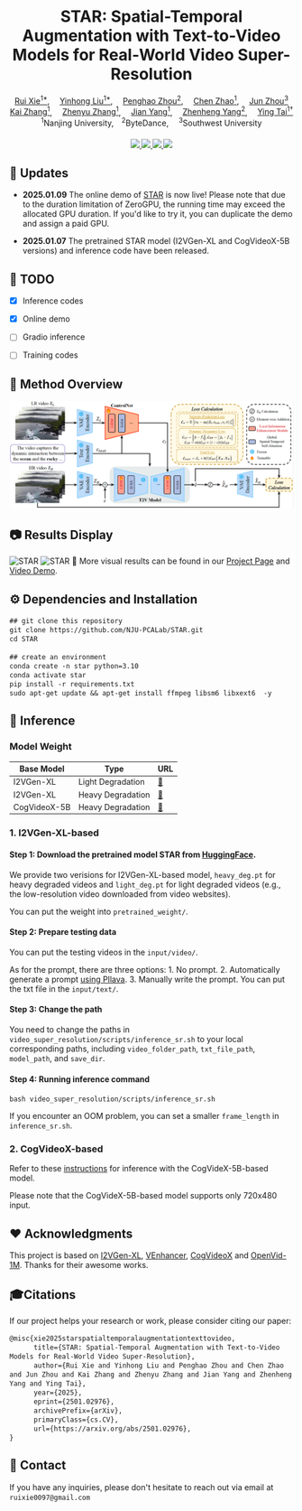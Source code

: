<div align="center">
    <h1>
    STAR: Spatial-Temporal Augmentation with Text-to-Video Models for Real-World Video Super-Resolution
    </h1>
    <div>
        <a href='https://github.com/CSRuiXie' target='_blank'>Rui Xie<sup>1*</sup></a>,&emsp;
        <a href='https://github.com/yhliu04' target='_blank'>Yinhong Liu<sup>1*</sup></a>,&emsp;
        <a href='https://scholar.google.com/citations?hl=zh-CN&user=yWq1Fd4AAAAJ' target='_blank'>Penghao Zhou<sup>2</sup></a>,&emsp;
        <a href='https://scholar.google.com/citations?user=Uhp3JKgAAAAJ&hl=zh-CN&oi=sra' target='_blank'>Chen Zhao<sup>1</sup></a>,&emsp;
        <a href='https://scholar.google.com/citations?hl=zh-CN&user=w03CHFwAAAAJ' target='_blank'>Jun Zhou<sup>3</sup></a><br>
        <a href='https://cszn.github.io/' target='_blank'>Kai Zhang<sup>1</sup></a>,&emsp;
        <a href='https://jessezhang92.github.io/' target='_blank'>Zhenyu Zhang<sup>1</sup></a>,&emsp;
        <a href='https://scholar.google.com.hk/citations?user=6CIDtZQAAAAJ&hl=zh-CN' target='_blank'>Jian Yang<sup>1</sup></a>,&emsp;
        <a href='https://scholar.google.com/citations?hl=zh-CN&user=Ds5wwRoAAAAJ' target='_blank'>Zhenheng Yang<sup>2</sup></a>,&emsp;
        <a href='https://tyshiwo.github.io/index.html' target='_blank'>Ying Tai<sup>1&#8224</sup></a>
    </div>
    <div>
        <sup>1</sup>Nanjing University,&emsp;<sup>2</sup>ByteDance,&emsp; <sup>3</sup>Southwest University
    </div>
    <div>
        <h4 align="center">
            <a href="https://nju-pcalab.github.io/projects/STAR" target='_blank'>
                <img src="https://img.shields.io/badge/🌟-Project%20Page-blue">
            </a>
            <a href="https://arxiv.org/abs/2501.02976" target='_blank'>
                <img src="https://img.shields.io/badge/arXiv-2501.02976-b31b1b.svg">
            </a>
            <a href="https://youtu.be/hx0zrql-SrU" target='_blank'>
                <img src="https://img.shields.io/badge/Demo%20Video-%23FF0000.svg?logo=YouTube&logoColor=white">
            </a>
            <a href="https://huggingface.co/spaces/SherryX/STAR" target='_blank'>
                <img src="https://img.shields.io/static/v1?label=Demo STAR&message=HuggingFace&color=yellow">
            </a>
        </h4>
    </div>
</div>


## 🔆 Updates
- **2025.01.09** The online demo of [STAR](https://huggingface.co/spaces/SherryX/STAR) is now live! Please note that due to the duration limitation of ZeroGPU, the running time may exceed the allocated GPU duration. If you'd like to try it, you can duplicate the demo and assign a paid GPU.

- **2025.01.07**  The pretrained STAR model (I2VGen-XL and CogVideoX-5B versions) and inference code have been released.


## 📑 TODO
- [x] Inference codes
- [x] Online demo
- [ ] Gradio inference
- [ ] Training codes


## 🔎 Method Overview
![STAR](assets/overview.png)


## 📷 Results Display
![STAR](assets/teaser.png)
![STAR](assets/real_world.png)
👀 More visual results can be found in our [Project Page](https://nju-pcalab.github.io/projects/STAR) and [Video Demo](https://youtu.be/hx0zrql-SrU).


## ⚙️ Dependencies and Installation
```
## git clone this repository
git clone https://github.com/NJU-PCALab/STAR.git
cd STAR

## create an environment
conda create -n star python=3.10
conda activate star
pip install -r requirements.txt
sudo apt-get update && apt-get install ffmpeg libsm6 libxext6  -y
```

## 🚀 Inference

### Model Weight
| Base Model | Type | URL |
|------------|--------|-----------------------------------------------------------------------------------------------|
| I2VGen-XL | Light Degradation | [:link:](https://huggingface.co/SherryX/STAR/resolve/main/I2VGen-XL-based/light_deg.pt?download=true) |
| I2VGen-XL | Heavy Degradation | [:link:](https://huggingface.co/SherryX/STAR/resolve/main/I2VGen-XL-based/heavy_deg.pt?download=true) |
| CogVideoX-5B | Heavy Degradation | [:link:](https://huggingface.co/SherryX/STAR/tree/main/CogVideoX-5B-based) |

### 1. I2VGen-XL-based 
#### Step 1: Download the pretrained model STAR from [HuggingFace](https://huggingface.co/SherryX/STAR).
We provide two verisions for I2VGen-XL-based model, `heavy_deg.pt` for heavy degraded videos and `light_deg.pt` for light degraded videos (e.g., the low-resolution video downloaded from video websites).

You can put the weight into `pretrained_weight/`.

#### Step 2: Prepare testing data
You can put the testing videos in the `input/video/`.

As for the prompt, there are three options: 1. No prompt. 2. Automatically generate a prompt [using Pllava](https://github.com/hpcaitech/Open-Sora/tree/main/tools/caption#pllava-captioning). 3. Manually write the prompt. You can put the txt file in the `input/text/`.


#### Step 3: Change the path
You need to change the paths in `video_super_resolution/scripts/inference_sr.sh` to your local corresponding paths, including `video_folder_path`, `txt_file_path`, `model_path`, and `save_dir`.


#### Step 4: Running inference command
```
bash video_super_resolution/scripts/inference_sr.sh
```
If you encounter an OOM problem, you can set a smaller `frame_length` in `inference_sr.sh`.

### 2. CogVideoX-based
Refer to these [instructions](https://github.com/NJU-PCALab/STAR/tree/main/cogvideox-based#cogvideox-based-model-inference) for inference with the CogVideX-5B-based model.

Please note that the CogVideX-5B-based model supports only 720x480 input.

## ❤️ Acknowledgments
This project is based on [I2VGen-XL](https://github.com/ali-vilab/VGen), [VEnhancer](https://github.com/Vchitect/VEnhancer), [CogVideoX](https://github.com/THUDM/CogVideo) and [OpenVid-1M](https://github.com/NJU-PCALab/OpenVid-1M). Thanks for their awesome works.


## 🎓Citations
If our project helps your research or work, please consider citing our paper:

```
@misc{xie2025starspatialtemporalaugmentationtexttovideo,
      title={STAR: Spatial-Temporal Augmentation with Text-to-Video Models for Real-World Video Super-Resolution}, 
      author={Rui Xie and Yinhong Liu and Penghao Zhou and Chen Zhao and Jun Zhou and Kai Zhang and Zhenyu Zhang and Jian Yang and Zhenheng Yang and Ying Tai},
      year={2025},
      eprint={2501.02976},
      archivePrefix={arXiv},
      primaryClass={cs.CV},
      url={https://arxiv.org/abs/2501.02976}, 
}
```


## 📧 Contact
If you have any inquiries, please don't hesitate to reach out via email at `ruixie0097@gmail.com`

